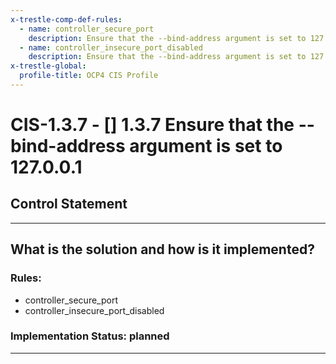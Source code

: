 ```yaml
---
x-trestle-comp-def-rules:
  - name: controller_secure_port
    description: Ensure that the --bind-address argument is set to 127.0.0.1
  - name: controller_insecure_port_disabled
    description: Ensure that the --bind-address argument is set to 127.0.0.1
x-trestle-global:
  profile-title: OCP4 CIS Profile
---
```


# CIS-1.3.7 - \[\] 1.3.7 Ensure that the --bind-address argument is set to 127.0.0.1

## Control Statement

______________________________________________________________________

## What is the solution and how is it implemented?

<!-- For implementation status enter one of: implemented, partial, planned, alternative, not-applicable -->

<!-- Note that the list of rules under ### Rules: is read-only and changes will not be captured after assembly to JSON -->

### Rules:

  - controller_secure_port
  - controller_insecure_port_disabled

### Implementation Status: planned

______________________________________________________________________
